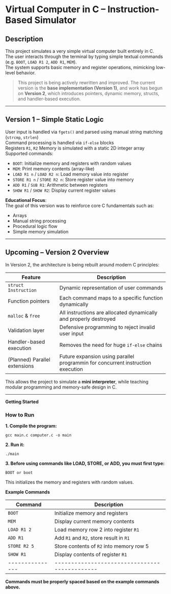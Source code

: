 # Virtual Computer in C – Instruction-Based Simulator

## Description

This project simulates a very simple virtual computer built entirely in C.  
The user interacts through the terminal by typing simple textual commands (e.g. `BOOT`, `LOAD R1 2`, `ADD R1`, `MEM`).  
The system supports basic memory and register operations, mimicking low-level behavior.

> This project is being actively rewritten and improved. The current version is the **base implementation (Version 1)**, and work has begun on **Version 2**, which introduces pointers, dynamic memory, structs, and handler-based execution.

---

## Version 1 – Simple Static Logic
 
 User input is handled via `fgets()` and parsed using manual string matching (`strcmp`, `strlen`)  
 Command processing is handled via `if-else` blocks  
 Registers `R1`, `R2`
 Memory is simulated with a static 2D integer array  
 Supported commands:
- `BOOT`: Initialize memory and registers with random values
- `MEM`: Print memory contents (array-like)
- `LOAD R1 n` / `LOAD R2 n`: Load memory value into register
- `STORE R1 n` / `STORE R2 n`: Store register value into memory
- `ADD R1` / `SUB R1`: Arithmetic between registers
- `SHOW R1` / `SHOW R2`: Display current register values

 **Educational Focus**:  
The goal of this version was to reinforce core C fundamentals such as:
- Arrays
- Manual string processing
- Procedural logic flow
- Simple memory simulation

---

##  Upcoming – Version 2 Overview

 In Version 2, the architecture is being rebuilt around modern C principles:

| Feature | Description |
|--------|-------------|
|  `struct Instruction` | Dynamic representation of user commands |
|  Function pointers | Each command maps to a specific function dynamically |
|  `malloc` & `free` | All instructions are allocated dynamically and properly destroyed |
|  Validation layer | Defensive programming to reject invalid user input |
|  Handler-based execution | Removes the need for huge `if-else` chains |
|  (Planned) Parallel extensions | Future expansion using parallel programmin for concurrent instruction execution |

This allows the project to simulate a **mini interpreter**, while teaching modular programming and memory-safe design in C.

---

**Getting Started**

### How to Run

**1. Compile the program:**
   ```terminal
   gcc main.c computer.c -o main
   ```

**2. Run it:**
 ```terminal
 ./main
 ```

**3. Before using commands like LOAD, STORE, or ADD, you must first type:**
 ```
 BOOT or boot
 ```
This initializes the memory and registers with random values.

**Example Commands**

| Command       | Description                                 |
|---------------|---------------------------------------------|
| `BOOT`        | Initialize memory and registers              |
| `MEM`         | Display current memory contents              |
| `LOAD R1 2`   | Load memory row 2 into register `R1`         |
| `ADD R1`      | Add `R1` and `R2`, store result in `R1`      |
| `STORE R2 5`  | Store contents of `R2` into memory row 5     |
| `SHOW R1`     | Display contents of register `R1`            |
|---------------|---------------------------------------------|

**Commands must be properly spaced based on the example commands above.**

